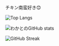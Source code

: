 チキン南蛮好き😊

<!-- 使用言語ランキング（1時間ごと更新） -->
![Top Langs](https://github-readme-stats.vercel.app/api/top-langs/?username=nitr0yukkuri&layout=compact&theme=default)

<!-- GitHubのステータス（1時間ごと更新） -->
![わかとのGitHub stats](https://github-readme-stats.vercel.app/api?username=nitr0yukkuri&show_icons=true&theme=default)

<!-- コントリビューション連続日数（強制リフレッシュ用にダミー付き） -->
![GitHub Streak](https://github-readme-streak-stats.herokuapp.com/?user=nitr0yukkuri&theme=default)
